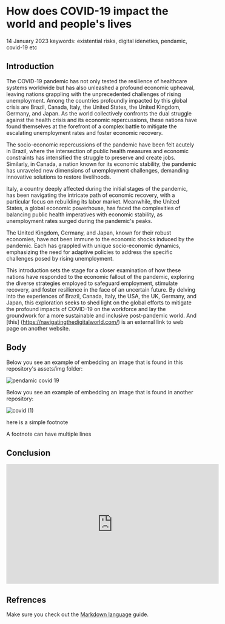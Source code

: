 # How does COVID-19 impact the world and people's lives
14 January 2023
keywords: existential risks, digital ideneties, pendamic, covid-19 etc

## Introduction
The COVID-19 pandemic has not only tested the resilience of healthcare systems worldwide but has also unleashed a profound economic upheaval, leaving nations grappling with the unprecedented challenges of rising unemployment. Among the countries profoundly impacted by this global crisis are Brazil, Canada, Italy, the United States, the United Kingdom, Germany, and Japan. As the world collectively confronts the dual struggle against the health crisis and its economic repercussions, these nations have found themselves at the forefront of a complex battle to mitigate the escalating unemployment rates and foster economic recovery.

The socio-economic repercussions of the pandemic have been felt acutely in Brazil, where the intersection of public health measures and economic constraints has intensified the struggle to preserve and create jobs. Similarly, in Canada, a nation known for its economic stability, the pandemic has unraveled new dimensions of unemployment challenges, demanding innovative solutions to restore livelihoods.

Italy, a country deeply affected during the initial stages of the pandemic, has been navigating the intricate path of economic recovery, with a particular focus on rebuilding its labor market. Meanwhile, the United States, a global economic powerhouse, has faced the complexities of balancing public health imperatives with economic stability, as unemployment rates surged during the pandemic's peaks.

The United Kingdom, Germany, and Japan, known for their robust economies, have not been immune to the economic shocks induced by the pandemic. Each has grappled with unique socio-economic dynamics, emphasizing the need for adaptive policies to address the specific challenges posed by rising unemployment.

This introduction sets the stage for a closer examination of how these nations have responded to the economic fallout of the pandemic, exploring the diverse strategies employed to safeguard employment, stimulate recovery, and foster resilience in the face of an uncertain future. By delving into the experiences of Brazil, Canada, Italy, the USA, the UK, Germany, and Japan, this exploration seeks to shed light on the global efforts to mitigate the profound impacts of COVID-19 on the workforce and lay the groundwork for a more sustainable and inclusive post-pandemic world.
And [this] (https://navigatingthedigitalworld.com/) is an external link to web page on another website. 

## Body
Below you see an example of embedding an image that is found in this repository's assets/img folder: 

![pendamic covid 19](https://github.com/2313849/CS220AU-DP/assets/149807678/5e0f096d-13bf-4482-a197-0a799bfc3711)

Below you see an example of embedding an image that is found in another repository:

![covid (1)](https://github.com/2313849/CS220AU-DP/assets/149807678/51d28b09-a163-4adc-940f-c21a589eaf86)


here is a simple footnote

A footnote can have multiple lines

## Conclusion
<iframe width="560" height="315" src="https://www.youtube.com/embed/lfPJ7Tz4JGs" title="YouTube video player" frameborder="0" allow="accelerometer; autoplay; clipboard-write; encrypted-media; gyroscope; picture-in-picture" allowfullscreen></iframe>

## Refrences
Make sure you check out the [Markdown language](https://guides.github.com/features/mastering-markdown/) guide. 


